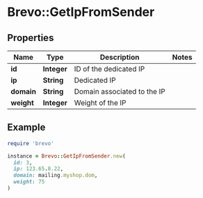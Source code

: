 # Brevo::GetIpFromSender

## Properties

| Name | Type | Description | Notes |
| ---- | ---- | ----------- | ----- |
| **id** | **Integer** | ID of the dedicated IP |  |
| **ip** | **String** | Dedicated IP |  |
| **domain** | **String** | Domain associated to the IP |  |
| **weight** | **Integer** | Weight of the IP |  |

## Example

```ruby
require 'brevo'

instance = Brevo::GetIpFromSender.new(
  id: 3,
  ip: 123.65.8.22,
  domain: mailing.myshop.dom,
  weight: 75
)
```

